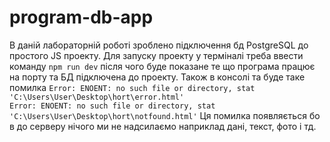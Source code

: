 # program-db-app
В даній лабораторній роботі зроблено підключення бд PostgreSQL до простого JS проекту.
Для запуску проекту у терміналі треба ввести команду `npm run dev` після чого буде показане те що програма працює на порту та БД підключена до проекту.
Також в консолі та буде таке помилка `Error: ENOENT: no such file or directory, stat 'C:\Users\User\Desktop\hort\error.html'`       
                                     `Error: ENOENT: no such file or directory, stat 'C:\Users\User\Desktop\hort\notfound.html'` 
Ця помилка появляється бо в до серверу нічого ми не надсилаємо наприклад дані, текст, фото і тд.
